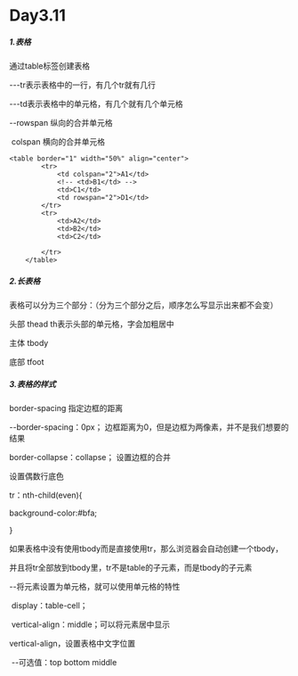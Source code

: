 # Day3.11

##### 1.表格

通过table标签创建表格

---tr表示表格中的一行，有几个tr就有几行

---td表示表格中的单元格，有几个就有几个单元格

--rowspan 纵向的合并单元格

​	colspan 横向的合并单元格

```
<table border="1" width="50%" align="center">
        <tr>
            <td colspan="2">A1</td>
            <!-- <td>B1</td> -->
            <td>C1</td>
            <td rowspan="2">D1</td>
        </tr>
        <tr>
            <td>A2</td>
            <td>B2</td>
            <td>C2</td>

        </tr>
    </table>
```

##### 2.长表格

表格可以分为三个部分：（分为三个部分之后，顺序怎么写显示出来都不会变）

头部 thead     th表示头部的单元格，字会加粗居中

主体 tbody

底部 tfoot

##### 3.表格的样式

border-spacing 指定边框的距离

--border-spacing：0px； 边框距离为0，但是边框为两像素，并不是我们想要的结果

border-collapse：collapse； 设置边框的合并

设置偶数行底色

tr：nth-child(even){

background-color:#bfa;

}

如果表格中没有使用tbody而是直接使用tr，那么浏览器会自动创建一个tbody，

并且将tr全部放到tbody里，tr不是table的子元素，而是tbody的子元素

--将元素设置为单元格，就可以使用单元格的特性

​    display：table-cell；

​	vertical-align：middle；可以将元素居中显示

vertical-align，设置表格中文字位置

​		--可选值：top  bottom  middle